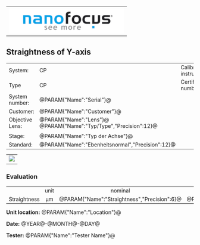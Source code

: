<!--   EvalAlgoName=NF_NED_MScan_Abnahme_GY_PS -->


||
|-:|
|![](logo.png)|

## Straightness of Y-axis  

 


|||||
|-|-|-|-|
|System: |  CP |Calibration instruction:|   |
|Type|   CP | Certificate number: |@PARAM{"Name":"Serial"}@-@YEAR@@MONTH@@DAY@|
|System number:| @PARAM{"Name":"Serial"}@|||
|Customer:| @PARAM{"Name":"Customer"}@|||
|Objective Lens: |@PARAM{"Name":"Lens"}@  @PARAM{"Name":"Typ/Type","Precision":12}@ |||
|| |||
|Stage: |  @PARAM{"Name":"Typ der Achse"}@ |||
|Standard: |@PARAM{"Name":"Ebenheitsnormal","Precision":12}@|||

 

 || 
|:-:|
|![](StraightnessY_PS.svg)|


### Evaluation

||||||
|:-:|:-:|:-:|:-:|:-:|
| |unit   |nominal  |   actual | status|
| Straightness  | µm | @PARAM{"Name":"Straightness","Precision":6}@ |   @PARAM{"Name":"Wt","Precision":3}@ | <span id="controlWt"> Ok</span>|
 

__Unit location:__ @PARAM{"Name":"Location"}@

__Date:__ @YEAR@-@MONTH@-@DAY@ 

__Tester:__ @PARAM{"Name":"Tester Name"}@


 

<div id="sumresults">  </div>

<script>

var PARAM = @PJSON{"Set":0}@;
var META = @MJSON{"Set":0}@;

 
var value =   @PARAM{"Name":"Wt","Precision":3}@;
var nominal = @PARAM{"Name":"Straightness","Precision":6}@;
var status = ""; 
 
if(  value < nominal)
{
  status = "Ok";
}
else
{
  status = "not Ok";
}

document.getElementById("controlWt").innerHTML = status;

var Result = {"value":0,"nominal":0,"status":"","timestamp":0};

Result["value"] = value;
Result["nominal"] = nominal;
Result["status"] = status;
Result["timestamp"] = Date.now();
sessionStorage.setItem(document.title+"Result", JSON.stringify(Result));

</script>

 